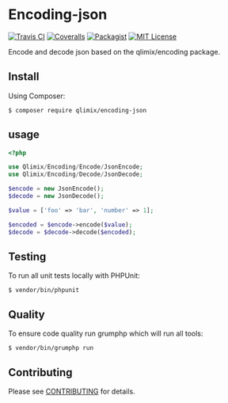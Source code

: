# Encoding-json

[![Travis CI](https://api.travis-ci.org/qlimix/encoding-json.svg?branch=master)](https://travis-ci.org/qlimix/encoding-json)
[![Coveralls](https://img.shields.io/coveralls/github/qlimix/encoding-json.svg)](https://coveralls.io/qlimix/encoding-json)
[![Packagist](https://img.shields.io/packagist/v/qlimix/encoding-json.svg)](https://packagist.org/packages/qlimix/encoding-json)
[![MIT License](https://img.shields.io/badge/license-MIT-brightgreen.svg)](https://github.com/qlimix/encoding-json/blob/master/LICENSE)

Encode and decode json based on the qlimix/encoding package.

## Install

Using Composer:

~~~
$ composer require qlimix/encoding-json
~~~

## usage

```php
<?php

use Qlimix/Encoding/Encode/JsonEncode;
use Qlimix/Encoding/Decode/JsonDecode;

$encode = new JsonEncode();
$decode = new JsonDecode();

$value = ['foo' => 'bar', 'number' => 1];

$encoded = $encode->encode($value);
$decode = $decode->decode($encoded);

```

## Testing
To run all unit tests locally with PHPUnit:

~~~
$ vendor/bin/phpunit
~~~

## Quality
To ensure code quality run grumphp which will run all tools:

~~~
$ vendor/bin/grumphp run
~~~

## Contributing

Please see [CONTRIBUTING](CONTRIBUTING.md) for details.
